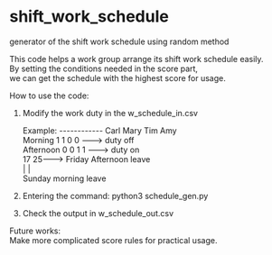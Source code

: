 # shift_work_schedule
generator of the shift work schedule using random method  

This code helps a work group arrange its shift work schedule easily.  
By setting the conditions needed in the score part,  
we can get the schedule with the highest score for usage. 

How to use the code: 
1. Modify the work duty in the w_schedule_in.csv 
   
   Example:
   ------------ Carl   Mary   Tim     Amy  
   Morning       1      1      0       0 ---> duty off  
   Afternoon     0      0      1       1 ---> duty on   
                 17            25---> Friday Afternoon leave  
                 |             |  
                 Sunday morning leave  
2. Entering the command: python3 schedule_gen.py  
3. Check the output in w_schedule_out.csv  

Future works:  
Make more complicated score rules for practical usage.

